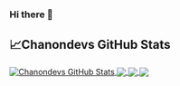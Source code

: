 ### Hi there 👋

<!--
**Chanondevs/Chanondevs** is a ✨ _special_ ✨ repository because its `README.md` (this file) appears on your GitHub profile.

Here are some ideas to get you started:

- 🔭 I’m currently working on ...
- 🌱 I’m currently learning ...
- 👯 I’m looking to collaborate on ...
- 🤔 I’m looking for help with ...
- 💬 Ask me about ...
- 📫 How to reach me: ...
- 😄 Pronouns: ...
- ⚡ Fun fact: ...
-->
## &#x1f4c8;Chanondevs GitHub Stats

<a href="https://github.com/Chanondevs/Chanondevs">
  <img align="center" src="https://github-readme-stats.vercel.app/api?username=Chanondevs&show_icons=true&line_height=27&count_private=true&title_color=ffffff&text_color=c9cacc&icon_color=2bbc8a&bg_color=1d1f21" alt="Chanondevs GitHub Stats" />
<a href="https://github.com/Chanondevs/Chanondevs">
  <img align="center" src="https://github-readme-stats.vercel.app/api/top-langs/?username=Chanondevs&title_color=BA792A&text_color=c9cacc&icon_color=2bbc8a&bg_color=1d1f21" />
</a>
  
<a href="https://github.com/Chanondevs/Chanondevs">
  <img align="center" src="https://github-readme-stats.vercel.app/api/top-langs/?username=Chanondevs](https://github-readme-stats.vercel.app/api/top-langs/?username=Chanondevs&layout=compact&title_color=BA792A&text_color=c9cacc&icon_color=2bbc8a&bg_color=1d1f21" />
</a>

<a href="https://github.com/Chanondevs/Chanondevs">
  <img align="center" src="https://github-readme-stats.vercel.app/api/pin/?username=Chanondevs&repo=RTCResume&title_color=BA792A&text_color=c9cacc&icon_color=2bbc8a&bg_color=1d1f21" />
</a>
<!--[![Top Langs](https://github-readme-stats.vercel.app/api/top-langs/?username=Chanondevs&layout=compact)](https://github.com/Chanondevs/RTCResume/)

[![Readme Card](https://github-readme-stats.vercel.app/api/pin/?username=Chanondevs&repo=RTCResume)](https://github.com/Chanondevs/RTCResume/)

-->
